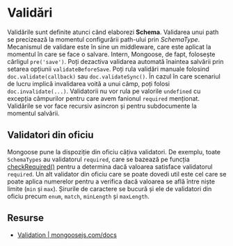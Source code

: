 # Validări

Validările sunt definite atunci când elaborezi **Schema**.
Validarea unui path se precizează la momentul configurării path-ului prin *SchemaType*.
Mecanismul de validare este în sine un middleware, care este aplicat la momentul în care se face o salvare. Intern, Mongoose, de fapt, folosește cârligul `pre('save')`.
Poți dezactiva validarea automată înaintea salvării prin setarea opțiunii `validateBeforeSave`.
Poți rula validări manuale folosind `doc.validate(callback)` sau `doc.validateSync()`.
În cazul în care scenariul de lucru implică invalidarea voită a unui câmp, poți folosi `doc.invalidate(...)`.
Validatorii nu vor rula pe valorile `undefined` cu excepția câmpurilor pentru care avem fanionul `required` menționat.
Validările se vor face recursiv asincron și pentru subdocumente la momentul salvării.

## Validatori din oficiu

Mongoose pune la dispoziție din oficiu câțiva validatori. De exemplu, toate `SchemaTypes` au validatorul `required`, care se bazează pe funcția [checkRequired()](https://mongoosejs.com/docs/api.html#schematype_SchemaType-checkRequired) pentru a determina dacă valoarea satisface validatorul `required`.
Un alt validator din oficiu care se poate dovedi util este cel care se poate aplica numerelor pentru a verifica dacă valoarea se află între niște limite (`min` și `max`).
Șirurile de caractere se bucură și ele de validatori din oficiu precum `enum`, `match`, `minLength` și `maxLength`.

## Resurse

- [Validation | mongoosejs.com/docs](https://mongoosejs.com/docs/validation.html#built-in-validators)
